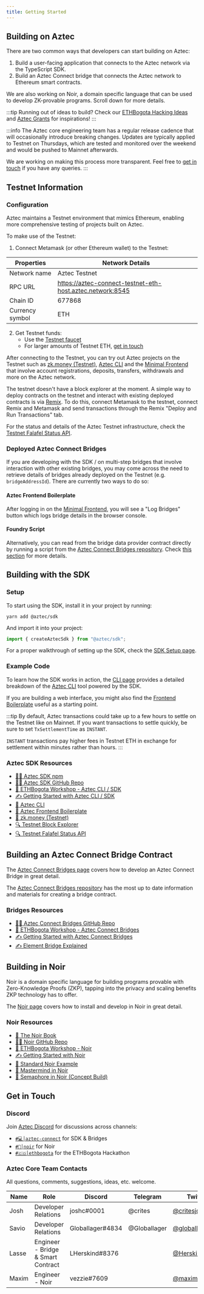 ```yaml
---
title: Getting Started
---
```


## Building on Aztec

There are two common ways that developers can start building on Aztec:

1. Build a user-facing application that connects to the Aztec network via the TypeScript SDK.
2. Build an Aztec Connect bridge that connects the Aztec network to Ethereum smart contracts.

We are also working on Noir, a domain specific language that can be used to develop ZK-provable programs. Scroll down for more details.

:::tip
Running out of ideas to build? Check our [ETHBogota Hacking Ideas](https://docs.google.com/document/d/1uQ6jOU4LfnkzoaETFbk1EouVD41Dh5j6jjtcCh6tpEU) and [Aztec Grants](https://aztec.network/grants) for inspirations!
:::

:::info
The Aztec core engineering team has a regular release cadence that will occasionally introduce breaking changes. Updates are typically applied to Testnet on Thursdays, which are tested and monitored over the weekend and would be pushed to Mainnet afterwards.

We are working on making this process more transparent. Feel free to [get in touch](#get-in-touch) if you have any queries.
:::

## Testnet Information

### Configuration

Aztec maintains a Testnet environment that mimics Ethereum, enabling more comprehensive testing of projects built on Aztec.

To make use of the Testnet:

1. Connect Metamask (or other Ethereum wallet) to the Testnet:

| Properties      | Network Details                                           |
| --------------- | --------------------------------------------------------- |
| Network name    | Aztec Testnet                                             |
| RPC URL         | https://aztec-connect-testnet-eth-host.aztec.network:8545 |
| Chain ID        | 677868                                                    |
| Currency symbol | ETH                                                       |

2. Get Testnet funds:
   - Use the [Testnet faucet](https://aztec-connect-testnet-faucet.aztec.network/)
   - For larger amounts of Testnet ETH, [get in touch](#get-in-touch)

After connecting to the Testnet, you can try out Aztec projects on the Testnet such as [zk.money (Testnet)](https://aztec-connect-testnet.zk.money/), [Aztec CLI](https://github.com/critesjosh/azteccli) and the [Minimal Frontend](https://aztec-frontend-boilerplate.netlify.app/) that involve account registrations, deposits, transfers, withdrawals and more on the Aztec network.

The testnet doesn't have a block explorer at the moment. A simple way to deploy contracts on the testnet and interact with existing deployed contracts is via [Remix](https://remix.ethereum.org). To do this, connect Metamask to the testnet, connect Remix and Metamask and send transactions through the Remix "Deploy and Run Transactions" tab.

For the status and details of the Aztec Testnet infrastructure, check the [Testnet Falafel Status API](https://api.aztec.network/aztec-connect-testnet/falafel/status).

### Deployed Aztec Connect Bridges

If you are developing with the SDK / on multi-step bridges that involve interaction with other existing bridges, you may come across the need to retrieve details of bridges already deployed on the Testnet (e.g. `bridgeAddressId`). There are currently two ways to do so:

#### Aztec Frontend Boilerplate

After logging in on the [Minimal Frontend](https://aztec-frontend-boilerplate.netlify.app/), you will see a "Log Bridges" button which logs bridge details in the browser console.

#### Foundry Script

Alternatively, you can read from the bridge data provider contract directly by running a script from the [Aztec Connect Bridges repository](https://github.com/AztecProtocol/aztec-connect-bridges). Check [this section](./bridges#testnet-deployment-info) for more details.

## Building with the SDK

### Setup

To start using the SDK, install it in your project by running:

```shell
yarn add @aztec/sdk
```

And import it into your project:

```ts
import { createAztecSdk } from "@aztec/sdk";
```

For a proper walkthrough of setting up the SDK, check the [SDK Setup page](../sdk/usage/setup.mdx).

### Example Code

To learn how the SDK works in action, the [CLI page](./cli) provides a detailed breakdown of the [Aztec CLI](https://github.com/critesjosh/azteccli) tool powered by the SDK.

If you are building a web interface, you might also find the [Frontend Boilerplate](https://github.com/Globallager/aztec-frontend-boilerplate) useful as a starting point.

:::tip
By default, Aztec transactions could take up to a few hours to settle on the Testnet like on Mainnet. If you want transactions to settle quickly, be sure to set `TxSettlementTime` as `INSTANT`.

`INSTANT` transactions pay higher fees in Testnet ETH in exchange for settlement within minutes rather than hours.
:::

### Aztec SDK Resources

- [🧑‍💻 Aztec SDK npm](https://www.npmjs.com/package/@aztec/sdk)
- [🧑‍💻 Aztec SDK GitHub Repo](https://github.com/AztecProtocol/aztec-connect/tree/master/sdk)
- [🎥 ETHBogota Workshop - Aztec CLI / SDK](https://www.youtube.com/watch?v=I5M8LhOECpM&t=744s)
- [✍️ Getting Started with Aztec CLI / SDK](./cli.md)
- [📝 Aztec CLI](https://github.com/critesjosh/azteccli)
- [📝 Aztec Frontend Boilerplate](https://github.com/Globallager/aztec-frontend-boilerplate)
- [📱 zk.money (Testnet)](https://aztec-connect-testnet.zk.money/)
- [🔍 Testnet Block Explorer](https://aztec-connect-testnet-explorer.aztec.network/)
- [🔍 Testnet Falafel Status API](https://api.aztec.network/aztec-connect-testnet/falafel/status)

## Building an Aztec Connect Bridge Contract

The [Aztec Connect Bridges page](./bridges) covers how to develop an Aztec Connect Bridge in great detail.

The [Aztec Connect Bridges repository](https://github.com/AztecProtocol/aztec-connect-bridges) has the most up to date information and materials for creating a bridge contract.

### Bridges Resources

- [🧑‍💻 Aztec Connect Bridges GitHub Repo](https://github.com/AztecProtocol/aztec-connect-bridges)
- [🎥 ETHBogota Workshop - Aztec Connect Bridges](https://www.youtube.com/watch?v=I5M8LhOECpM&t=1826s)
- [✍️ Getting Started with Aztec Connect Bridges](./bridges.md)
- [✍️ Element Bridge Explained](https://hackmd.io/@aztec-network/SJ7-6Rbfq)

## Building in Noir

Noir is a domain specific language for building programs provable with Zero-Knowledge Proofs (ZKP), tapping into the privacy and scaling benefits ZKP technology has to offer.

The [Noir page](./noir) covers how to install and develop in Noir in great detail.

### Noir Resources

- [📓 The Noir Book](https://noir-lang.github.io/book/index.html)
- [🧑‍💻 Noir GitHub Repo](https://github.com/noir-lang/noir)
- [🎥 ETHBogota Workshop - Noir](https://www.youtube.com/watch?v=I5M8LhOECpM&t=2879s)
- [✍️ Getting Started with Noir](./noir.md)
- [📝 Standard Noir Example](https://github.com/vezenovm/basic_mul_noir_example)
- [📝 Mastermind in Noir](https://github.com/vezenovm/mastermind-noir)
- [📝 Semaphore in Noir (Concept Build)](https://github.com/vezenovm/simple_shield)

## Get in Touch

### Discord

Join [Aztec Discord](https://discord.gg/aztec) for discussions across channels:

- [`#💻│aztec-connect`](https://discord.com/channels/563037431604183070/563038059826774017) for SDK & Bridges
- [`#🖤│noir`](https://discord.com/channels/563037431604183070/824700393677783080) for Noir
- [`#🇨🇴│ethbogota`](https://discord.com/channels/563037431604183070/1021410163221086268) for the ETHBogota Hackathon

### Aztec Core Team Contacts

All questions, comments, suggestions, ideas, etc. welcome.

| Name  | Role                               | Discord          | Telegram     | Twitter                                             | Email                   |
| ----- | ---------------------------------- | ---------------- | ------------ | --------------------------------------------------- | ----------------------- |
| Josh  | Developer Relations                | joshc#0001       | @crites      | [@critesjosh\_](https://twitter.com/critesjosh_)    | josh@aztecprotocol.com  |
| Savio | Developer Relations                | Globallager#4834 | @Globallager | [@globallager](https://twitter.com/globallager)     | savio@aztecprotocol.com |
| Lasse | Engineer - Bridge & Smart Contract | LHerskind#8376   |              | [@HerskindLasse](https://twitter.com/herskindlasse) | lasse@aztecprotocol.com |
| Maxim | Engineer - Noir                    | vezzie#7609      |              | [@maximvezenov](https://twitter.com/maximvezenov)   | maxim@aztecprotocol.com |
